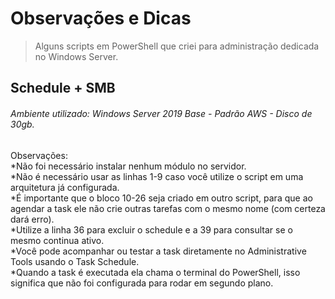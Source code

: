 # Observações e Dicas
> Alguns scripts em PowerShell que criei para administração dedicada no Windows Server.
## Schedule + SMB 
###### Ambiente utilizado: Windows Server 2019 Base - Padrão AWS - Disco de 30gb. <br>

Observações:<br>
*Não foi necessário instalar nenhum módulo no servidor. <br>
*Não é necessário usar as linhas 1-9 caso você utilize o script em uma arquitetura já configurada. <br>
*É importante que o bloco 10-26 seja criado em outro script, para que ao agendar a task ele não crie outras tarefas com o mesmo nome (com certeza dará erro).<br>
*Utilize a linha 36 para excluir o schedule e a 39 para consultar se o mesmo continua ativo. <br>
*Você pode acompanhar ou testar a task diretamente no Administrative Tools usando o Task Schedule. <br>
*Quando a task é executada ela chama o terminal do PowerShell, isso significa que não foi configurada para rodar em segundo plano.<br>
